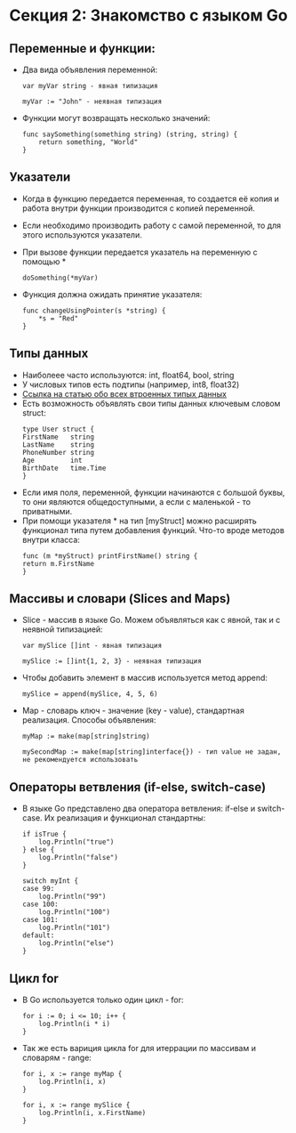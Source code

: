 # Секция 2: Знакомство с языком Go

## Переменные и функции:
* Два вида объявления переменной: 

	```
	var myVar string - явная типизация
	```
	```
	myVar := "John" - неявная типизация
	```

* Функции могут возвращать несколько значений:

	```
	func saySomething(something string) (string, string) {
		return something, "World"
	}
	```

## Указатели

* Когда в функцию передается переменная, то создается её копия и работа внутри функции производится с копией переменной.
* Если необходимо производить работу с самой переменной, то для этого используются указатели.
* При вызове функции передается указатель на переменную с помощью * 
	```
	doSomething(*myVar)
	```
* Функция должна ожидать принятие указателя:

	```
	func changeUsingPointer(s *string) {
		*s = "Red"
	}
	```

## Типы данных

* Наиболеее часто используются: int, float64, bool, string
* У числовых типов есть подтипы (например, int8, float32) 
* [Ссылка на статью обо всех втроенных типых данных](https://metanit.com/go/tutorial/2.3.php)
* Есть возможность объявлять свои типы данных ключевым словом struct:
	```
	type User struct {
	FirstName   string
	LastName    string
	PhoneNumber string
	Age         int
	BirthDate   time.Time
	}
	```
* Если имя поля, переменной, функции начинаются с большой буквы, то они являются общедоступными, а если с маленькой - то приватными.	
* При помощи указателя * на тип [myStruct] можно расширять
	функционал типа путем добавления функций. Что-то вроде методов
	внутри класса:
	```
	func (m *myStruct) printFirstName() string {
	return m.FirstName
	}
	```

## Массивы и словари (Slices and Maps)
  * Slice - массив в языке Go. Можем объявляться как с явной, так и с неявной типизацией:
	```
	var mySlice []int - явная типизация

	mySlice := []int{1, 2, 3} - неявная типизация
	```
* Чтобы добавить элемент в массив используется метод append: 
	```
	mySlice = append(mySlice, 4, 5, 6)
	```
* Map - словарь ключ - значение (key - value), стандартная реализация. Способы объявления:
	```
	myMap := make(map[string]string)

	mySecondMap := make(map[string]interface{}) - тип value не задан, не рекомендуется использовать
	```

## Операторы ветвления (if-else, switch-case)

* В языке Go представлено два оператора ветвления: if-else и switch-case. Их реализация и функционал стандартны:
 
	```
	if isTrue {
		log.Println("true")
	} else {
		log.Println("false")
	}
	```

	```
	switch myInt {
	case 99:
		log.Println("99")
	case 100:
		log.Println("100")
	case 101:
		log.Println("101")
	default:
		log.Println("else")
	}
	```

## Цикл for

* В Go используется только один цикл - for:
	```
	for i := 0; i <= 10; i++ {
		log.Println(i * i)
	}
	```
* Так же есть вариция цикла for для итеррации по массивам и словарям - range: 
	```
	for i, x := range myMap {
		log.Println(i, x)
	}
	```

	```
	for i, x := range mySlice {
		log.Println(i, x.FirstName)
	}
	```